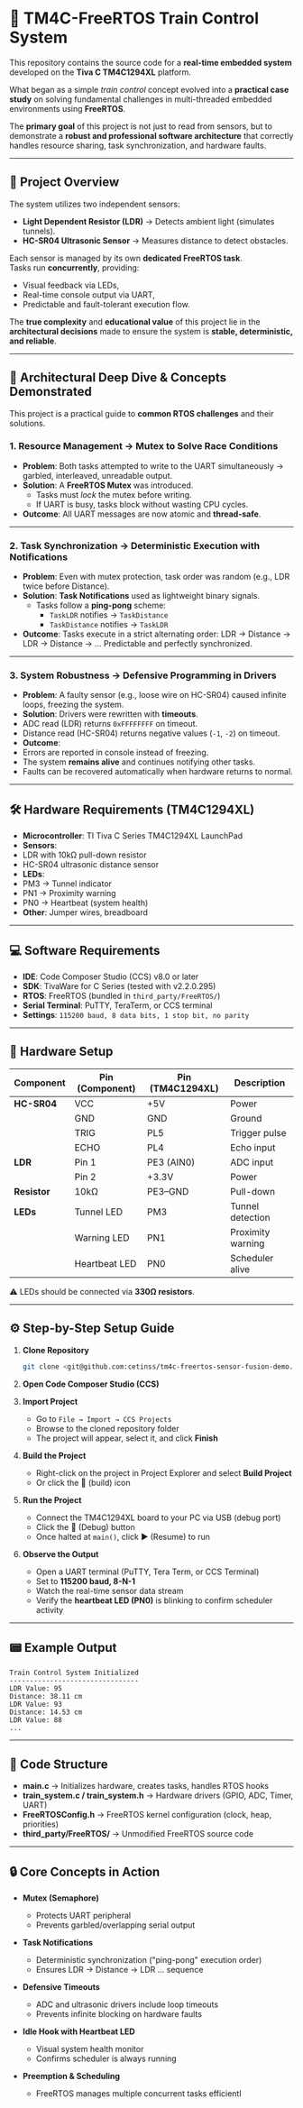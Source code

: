 # 🚆 TM4C-FreeRTOS Train Control System

This repository contains the source code for a **real-time embedded system** developed on the **Tiva C TM4C1294XL** platform.  

What began as a simple *train control* concept evolved into a **practical case study** on solving fundamental challenges in multi-threaded embedded environments using **FreeRTOS**.  

The **primary goal** of this project is not just to read from sensors, but to demonstrate a **robust and professional software architecture** that correctly handles resource sharing, task synchronization, and hardware faults.

---

## 📖 Project Overview  

The system utilizes two independent sensors:  
- **Light Dependent Resistor (LDR)** → Detects ambient light (simulates tunnels).  
- **HC-SR04 Ultrasonic Sensor** → Measures distance to detect obstacles.  

Each sensor is managed by its own **dedicated FreeRTOS task**.  
Tasks run **concurrently**, providing:  
- Visual feedback via LEDs,  
- Real-time console output via UART,  
- Predictable and fault-tolerant execution flow.  

The **true complexity** and **educational value** of this project lie in the **architectural decisions** made to ensure the system is **stable, deterministic, and reliable**.  

---

## 🧩 Architectural Deep Dive & Concepts Demonstrated  

This project is a practical guide to **common RTOS challenges** and their solutions.  

### 1. Resource Management → Mutex to Solve Race Conditions  
- **Problem**: Both tasks attempted to write to the UART simultaneously → garbled, interleaved, unreadable output.  
- **Solution**: A **FreeRTOS Mutex** was introduced.  
  - Tasks must *lock* the mutex before writing.  
  - If UART is busy, tasks block without wasting CPU cycles.  
- **Outcome**: All UART messages are now atomic and **thread-safe**.  

---

### 2. Task Synchronization → Deterministic Execution with Notifications  
- **Problem**: Even with mutex protection, task order was random (e.g., LDR twice before Distance).  
- **Solution**: **Task Notifications** used as lightweight binary signals.  
  - Tasks follow a **ping-pong** scheme:  
    - `TaskLDR` notifies → `TaskDistance`  
    - `TaskDistance` notifies → `TaskLDR`  
- **Outcome**: Tasks execute in a strict alternating order:
  LDR → Distance → LDR → Distance → ...
Predictable and perfectly synchronized.  

---

### 3. System Robustness → Defensive Programming in Drivers  
- **Problem**: A faulty sensor (e.g., loose wire on HC-SR04) caused infinite loops, freezing the system.  
- **Solution**: Drivers were rewritten with **timeouts**.  
- ADC read (LDR) returns `0xFFFFFFFF` on timeout.  
- Distance read (HC-SR04) returns negative values (`-1`, `-2`) on timeout.  
- **Outcome**:  
- Errors are reported in console instead of freezing.  
- The system **remains alive** and continues notifying other tasks.  
- Faults can be recovered automatically when hardware returns to normal.  

---

## 🛠️ Hardware Requirements  (TM4C1294XL)

- **Microcontroller**: TI Tiva C Series TM4C1294XL LaunchPad  
- **Sensors**:  
- LDR with 10kΩ pull-down resistor  
- HC-SR04 ultrasonic distance sensor  
- **LEDs**:  
- PM3 → Tunnel indicator  
- PN1 → Proximity warning  
- PN0 → Heartbeat (system health)  
- **Other**: Jumper wires, breadboard  

---

## 💻 Software Requirements  

- **IDE**: Code Composer Studio (CCS) v8.0 or later  
- **SDK**: TivaWare for C Series (tested with v2.2.0.295)  
- **RTOS**: FreeRTOS (bundled in `third_party/FreeRTOS/`)  
- **Serial Terminal**: PuTTY, TeraTerm, or CCS terminal  
- **Settings**: `115200 baud, 8 data bits, 1 stop bit, no parity`  

---

## 🔌 Hardware Setup  

| Component      | Pin (Component) | Pin (TM4C1294XL) | Description |
|----------------|-----------------|-----------------|-------------|
| **HC-SR04**    | VCC             | +5V             | Power |
|                | GND             | GND             | Ground |
|                | TRIG            | PL5             | Trigger pulse |
|                | ECHO            | PL4             | Echo input |
| **LDR**        | Pin 1           | PE3 (AIN0)      | ADC input |
|                | Pin 2           | +3.3V           | Power |
| **Resistor**   | 10kΩ            | PE3–GND         | Pull-down |
| **LEDs**       | Tunnel LED      | PM3             | Tunnel detection |
|                | Warning LED     | PN1             | Proximity warning |
|                | Heartbeat LED   | PN0             | Scheduler alive |

⚠️ LEDs should be connected via **330Ω resistors**.  

---

## ⚙️ Step-by-Step Setup Guide  

1. **Clone Repository**  
   ```bash
   git clone <git@github.com:cetinss/tm4c-freertos-sensor-fusion-demo.git>
   ```

2. **Open Code Composer Studio (CCS)**  

3. **Import Project**  
   - Go to `File → Import → CCS Projects`  
   - Browse to the cloned repository folder  
   - The project will appear, select it, and click **Finish**  

4. **Build the Project**  
   - Right-click on the project in Project Explorer and select **Build Project**  
   - Or click the 🔨 (build) icon  

5. **Run the Project**  
   - Connect the TM4C1294XL board to your PC via USB (debug port)  
   - Click the 🐞 (Debug) button  
   - Once halted at `main()`, click ▶ (Resume) to run  

6. **Observe the Output**  
   - Open a UART terminal (PuTTY, Tera Term, or CCS Terminal)  
   - Set to **115200 baud, 8-N-1**  
   - Watch the real-time sensor data stream  
   - Verify the **heartbeat LED (PN0)** is blinking to confirm scheduler activity  

---

## 📟 Example Output  

```
Train Control System Initialized
--------------------------------
LDR Value: 95
Distance: 38.11 cm
LDR Value: 93
Distance: 14.53 cm
LDR Value: 88
...
```
---

## 📂 Code Structure  

- **main.c** → Initializes hardware, creates tasks, handles RTOS hooks  
- **train_system.c / train_system.h** → Hardware drivers (GPIO, ADC, Timer, UART)  
- **FreeRTOSConfig.h** → FreeRTOS kernel configuration (clock, heap, priorities)  
- **third_party/FreeRTOS/** → Unmodified FreeRTOS source code  

---

## 🔒 Core Concepts in Action  

- **Mutex (Semaphore)**  
  - Protects UART peripheral  
  - Prevents garbled/overlapping serial output  

- **Task Notifications**  
  - Deterministic synchronization ("ping-pong" execution order)  
  - Ensures LDR → Distance → LDR … sequence  

- **Defensive Timeouts**  
  - ADC and ultrasonic drivers include loop timeouts  
  - Prevents infinite blocking on hardware faults  

- **Idle Hook with Heartbeat LED**  
  - Visual system health monitor  
  - Confirms scheduler is always running  

- **Preemption & Scheduling**  
  - FreeRTOS manages multiple concurrent tasks efficientl

